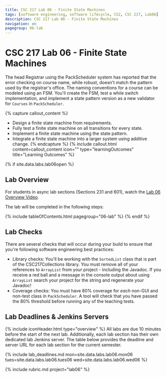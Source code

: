 ```yaml
---
title: CSC 217 Lab 06 - Finite State Machines
tags: [software engineering, software lifecycle, CS2, CSC 217, Lab06]
description: CSC 217 Lab 06 - Finite State Machines
navigation: on
pagegroup: 06-lab
---
```

# CSC 217 Lab 06 - Finite State Machines
The head Registrar using the PackScheduler system has reported that the error checking on course name, while robust, doesn't match the pattern used by the registrar's office.  The naming conventions for a course can be modeled using an FSM.  You'll create the FSM, test a while switch implementation, and implement a state pattern version as a new validator for `Courses` in `PackScheduler`.


{% capture callout_content %}
  * Design a finite state machine from requirements.
  * Fully test a finite state machine on all transitions for every state.
  * Implement a finite state machine using the state pattern.
  * Integrate a finite state machine into a larger system using additive change.
{% endcapture %}
{% include callout.html content=callout_content icon="" type="learningOutcomes" title="Learning Outcomes" %}


{% if site.data.labs.lab06open %}
## Lab Overview
For students in async lab sections (Sections 231 and 601), watch the [Lab 06 Overview Video](https://ncsu.hosted.panopto.com/Panopto/Pages/Viewer.aspx?id=da7bdd89-4a84-4d93-b2b2-ae48016de29b).

The lab will be completed in the following steps:

{% include tableOfContents.html pagegroup="06-lab" %}
{% endif %}

## Lab Checks
There are several checks that will occur during your build to ensure that you're following software engineering best practices:

  * Library checks: You'll be working with the `SortedList` class that is part of the CSC217Collections library.  You must remove all of your references to `ArrayList` from your project - including the Javadoc.  If you receive a red ball and a message in the console output about using `ArrayList` search your project for the string and regenerate your Javadoc!
  * Coverage checks: You must have 80% coverage for *each* non-GUI and non-test class in `PackScheduler`.  A tool will check that you have passed the 80% threshold before running any of the teaching tests.


## Lab Deadlines & Jenkins Servers
{% include iconHeader.html type="overview" %}
All labs are due 10 minutes before the start of the next lab.  Additionally, each lab section has their own dedicated lab Jenkins server.  The table below provides the deadline and server URL for each lab section for the current semester.

{% include lab_deadlines.md mon=site.data.labs.lab06.mon06 tues=site.data.labs.lab06.tues06 wed=site.data.labs.lab06.wed06 %}

{% include rubric.md project="lab06"  %} 
